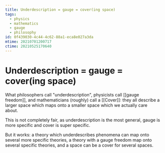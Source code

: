```yaml
---
title: Underdescription = gauge = cover(ing space)
tags:
  - physics
  - mathematics
  - gauge
  - philosophy
id: 0f439030-4c44-4c62-88a1-eca8e027a3da
mtime: 20210701200717
ctime: 20210525170640
---
```


# Underdescription = gauge = cover(ing space)

What philosophers call "underdescription", physicists call [[gauge freedom]], and mathematicians (roughly) call a [[Cover]]: they all describe a larger space which maps onto a smaller space which we actually care about.

This is not completely fair, as underdescription is the most general, gauge is more specific and cover is super specific.

But it works: a theory which underdescribes phenomena can map onto several more specific theories, a theory with a gauge freedom map onto several specific theories, and a space can be a cover for several spaces.
